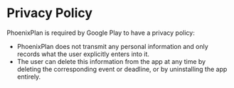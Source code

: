 # Privacy Policy
PhoenixPlan is required by Google Play to have a privacy policy:
* PhoenixPlan does not transmit any personal information and only records what the user explicitly enters into it.
* The user can delete this information from the app at any time by deleting the corresponding event or deadline, or by uninstalling the app entirely.